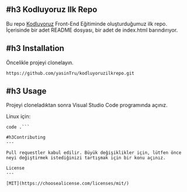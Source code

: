 #h3 Kodluyoruz Ilk Repo 
---

Bu repo [Kodluyoruz](https://www.kodluyoruz.org/) Front-End Eğitiminde oluşturduğumuz ilk repo. İçerisinde bir adet README dosyası, bir adet de index.html barındırıyor.

#h3 Installation
---

Öncelikle projeyi clonelayın.

`https://github.com/yasinTru/kodluyoruzilkrepo.git`

#h3 Usage
---

Projeyi cloneladıktan sonra Visual Studio Code programında açınız.

Linux için:

```cd kodluyoruzilkrepo
code .```

#h3Contributing
---

Pull requestler kabul edilir. Büyük değişiklikler için, lütfen önce neyi değiştirmek istediğinizi tartışmak için bir konu açınız.

License
---

[MIT](https://choosealicense.com/licenses/mit/)

